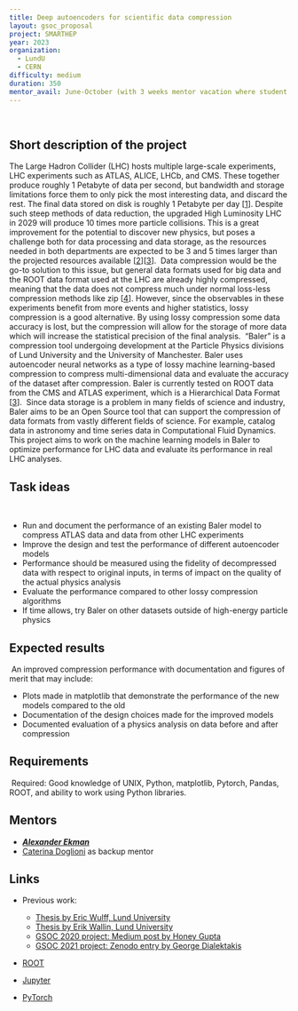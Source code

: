 ```yaml
---
title: Deep autoencoders for scientific data compression
layout: gsoc_proposal
project: SMARTHEP
year: 2023
organization:
  - LundU
  - CERN
difficulty: medium
duration: 350
mentor_avail: June-October (with 3 weeks mentor vacation where student will work independently with minimal guidance)
---
```

​
## Short description of the project
The Large Hadron Collider (LHC) hosts multiple large-scale experiments, LHC experiments such as ATLAS, ALICE, LHCb, and CMS. These together produce roughly 1 Petabyte of data per second, but bandwidth and storage limitations force them to only pick the most interesting data, and discard the rest. The final data stored on disk is roughly 1 Petabyte per day [[1](https://home.cern/news/news/computing/cern-data-centre-passes-200-petabyte-milestone)]. Despite such steep methods of data reduction, the upgraded High Luminosity LHC in 2029 will produce 10 times more particle collisions. This is a great improvement for the potential to discover new physics, but poses a challenge both for data processing and data storage, as the resources needed in both departments are expected to be 3 and 5 times larger than the projected resources available [[2](https://cerncourier.com/a/time-to-adapt-for-big-data/)][[3](https://doi.org/10.1051/epjconf/202024504035)].
​
Data compression would be the go-to solution to this issue, but general data formats used for big data and the ROOT data format used at the LHC are already highly compressed, meaning that the data does not compress much under normal loss-less compression methods like zip [[4](https://www.sciencedirect.com/science/article/abs/pii/S016890029700048X)]. However, since the observables in these experiments benefit from more events and higher statistics, lossy compression is a good alternative. By using lossy compression some data accuracy is lost, but the compression will allow for the storage of more data which will increase the statistical precision of the final analysis.
​
“Baler” is a compression tool undergoing development at the Particle Physics divisions of Lund University and the University of Manchester. Baler uses autoencoder neural networks as a type of lossy machine learning-based compression to compress multi-dimensional data and evaluate the accuracy of the dataset after compression. Baler is currently tested on ROOT data from the CMS and ATLAS experiment, which is a Hierarchical Data Format [[3](https://doi.org/10.1051/epjconf/202024504035)].
​
Since data storage is a problem in many fields of science and industry, Baler aims to be an Open Source tool that can support the compression of data formats from vastly different fields of science. For example, catalog data in astronomy and time series data in Computational Fluid Dynamics.
​
This project aims to work on the machine learning models in Baler to optimize performance for LHC data and evaluate its performance in real LHC analyses.
​
## Task ideas
​
   * Run and document the performance of an existing Baler model to compress ATLAS data and data from other LHC experiments
   * Improve the design and test the performance of different autoencoder models
   * Performance should be measured using the fidelity of decompressed data with respect to original inputs, in terms of impact on the quality of the actual physics analysis
   * Evaluate the performance compared to other lossy compression algorithms
   * If time allows, try Baler on other datasets outside of high-energy particle physics
​
## Expected results
​
An improved compression performance with documentation and figures of merit that may include:
  * Plots made in matplotlib that demonstrate the performance of the new models compared to the old
  * Documentation of the design choices made for the improved models
  * Documented evaluation of a physics analysis on data before and after compression
​
## Requirements
​
Required: Good knowledge of UNIX, Python, matplotlib, Pytorch, Pandas, ROOT, and ability to work using Python libraries.
​
## Mentors
   * ***[Alexander Ekman](mailto:alexander.ekman@hep.lu.se)***
   * [Caterina Doglioni](mailto:caterina.doglioni@cern.ch) as backup mentor

## Links

* Previous work:
   * [Thesis by Eric Wulff, Lund University](https://lup.lub.lu.se/student-papers/search/publication/9004751)
   * [Thesis by Erik Wallin, Lund University](https://lup.lub.lu.se/student-papers/search/publication/9012882)
   * [GSOC 2020 project: Medium post by Honey Gupta](https://medium.com/@hn.gpt1/deep-compression-for-high-energy-physics-data-google-summer-of-code20-3dea5acc7bcf)    
   * [GSOC 2021 project: Zenodo entry by George Dialektakis](https://zenodo.org/record/5482611#.Y-I28S2l3fa)

 * [ROOT](https://root.cern/)
 * [Jupyter](http://jupyter.org)
 * [PyTorch](http://pytorch.org)
